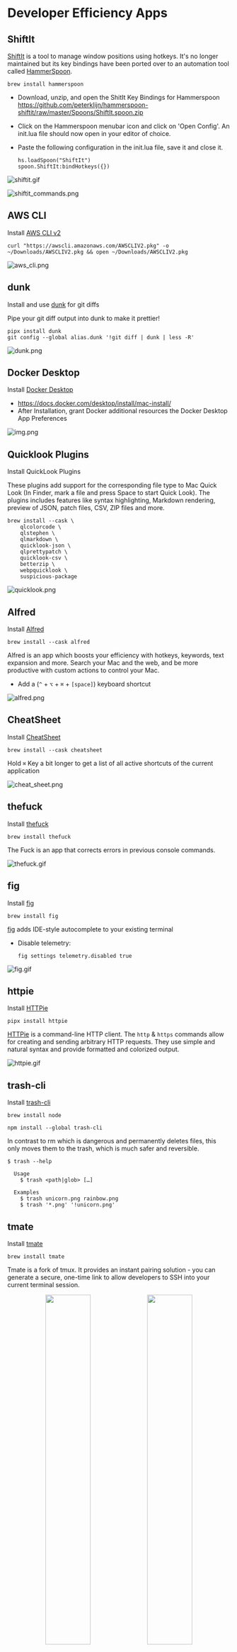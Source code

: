 # Developer Efficiency Apps

## ShiftIt

[ShiftIt] is a tool to manage window positions using hotkeys. It's no longer
maintained but its key bindings have been ported over to an automation tool
called [HammerSpoon].

```shell
brew install hammerspoon
```

- Download, unzip, and open the ShitIt Key Bindings for Hammerspoon
  https://github.com/peterklijn/hammerspoon-shiftit/raw/master/Spoons/ShiftIt.spoon.zip

- Click on the Hammerspoon menubar icon and click on 'Open Config'. An init.lua file should now
  open in your editor of choice.

- Paste the following configuration in the init.lua file, save it and close it.

    ```text
    hs.loadSpoon("ShiftIt")
    spoon.ShiftIt:bindHotkeys({})
    ```

![shiftit.gif](_static/shiftit.gif)

![shiftit_commands.png](_static/shiftit_commands.png)

## AWS CLI

Install [AWS CLI v2]

```shell
curl "https://awscli.amazonaws.com/AWSCLIV2.pkg" -o ~/Downloads/AWSCLIV2.pkg && open ~/Downloads/AWSCLIV2.pkg
```

![aws_cli.png](_static/aws_cli.png)

## dunk

Install and use [dunk] for git diffs

Pipe your git diff output into dunk to make it prettier!

```shell
pipx install dunk
git config --global alias.dunk '!git diff | dunk | less -R'
```

![dunk.png](_static/dunk.png)

## Docker Desktop

Install [Docker Desktop]

- https://docs.docker.com/desktop/install/mac-install/
- After Installation, grant Docker additional resources the Docker Desktop
  App Preferences

![img.png](_static/docker_desktop.png)

## Quicklook Plugins

Install QuickLook Plugins

These plugins add support for the corresponding file type to Mac Quick Look (In Finder, mark a
file and press Space to start Quick Look). The plugins includes features like syntax
highlighting, Markdown rendering, preview of JSON, patch files, CSV, ZIP files and more.

```shell
brew install --cask \
    qlcolorcode \
    qlstephen \
    qlmarkdown \
    quicklook-json \
    qlprettypatch \
    quicklook-csv \
    betterzip \
    webpquicklook \
    suspicious-package
```

![quicklook.png](_static/quicklook.png)

## Alfred

Install [Alfred]

```shell
brew install --cask alfred
```

Alfred is an app which boosts your efficiency with hotkeys, keywords, text expansion
and more. Search your Mac and the web, and be more productive with custom actions
to control your Mac.

- Add a (`^` + `⌥` + `⌘` + `[space]`) keyboard shortcut

![alfred.png](_static/alfred.png)

## CheatSheet

Install [CheatSheet]

```shell
brew install --cask cheatsheet
```

Hold `⌘` Key a bit longer to get a list of all active shortcuts of the current
application

![cheat_sheet.png](_static/cheat_sheet.png)

## thefuck

Install [thefuck]

```shell
brew install thefuck
```
The Fuck is an app that corrects errors in previous console commands.

![thefuck.gif](_static/thefuck.gif)

## fig

Install [fig]

```shell
brew install fig
```

[fig] adds IDE-style autocomplete to your existing terminal

- Disable telemetry:
  ```shell
  fig settings telemetry.disabled true
  ```

![fig.gif](_static/fig.gif)

## httpie

Install [HTTPie]

```shell
pipx install httpie
```

[HTTPie] is a command-line HTTP client. The `http` & `https` commands allow for creating and
sending arbitrary HTTP requests. They use simple and natural syntax and provide formatted
and colorized output.

![httpie.gif](_static/httpie.gif)

## trash-cli

Install [trash-cli]

```shell
brew install node
```

```shell
npm install --global trash-cli
```

In contrast to rm which is dangerous and permanently deletes files, this only moves them to the trash, which is much
safer and reversible.

```console
$ trash --help

  Usage
    $ trash <path|glob> […]

  Examples
    $ trash unicorn.png rainbow.png
    $ trash '*.png' '!unicorn.png'
```

## tmate

Install [tmate]

```shell
brew install tmate
```

Tmate is a fork of tmux. It provides an instant pairing solution - you can generate a secure, one-time 
link to allow developers to SSH into your current terminal session.  

<p float="left" align="center">
  <img src="_static/tmate_1.png" width="45%" />
  <img src="_static/tmate_2.png" width="45%" />
</p>

## More Brew Apps

- [jq]
    - Powerful JSON Parsing
- [htop]
    - This is htop, a cross-platform interactive process viewer.
- [Glances]
    - Glances is a cross-platform system monitoring tool written in Python.
- [Caffeine]
    - Prevent your computer from sleeping
- [VLC]
    - VLC is a free and open source, cross-platform multimedia player

```shell
brew install jq
brew install glances
```

```shell
brew install --cask caffeine
brew install --cask vlc
brew install --cask htop
```

[ShiftIt]: https://github.com/peterklijn/hammerspoon-shiftit
[AWS CLI v2]: https://docs.aws.amazon.com/cli/index.html
[dunk]: https://github.com/darrenburns/dunk
[Docker Desktop]: https://www.docker.com/products/docker-desktop/
[Alfred]: https://www.alfredapp.com/
[CheatSheet]: https://www.mediaatelier.com/CheatSheet/
[VLC]: https://www.videolan.org/vlc/
[Caffeine]: https://intelliscapesolutions.com/apps/caffeine
[fig]: https://fig.io
[thefuck]: https://github.com/nvbn/thefuck
[jq]: https://stedolan.github.io/jq/
[Glances]: https://nicolargo.github.io/glances/
[htop]: https://htop.dev/
[httpie]: https://github.com/httpie/httpie
[trash-cli]: https://github.com/sindresorhus/trash-cli
[Hammerspoon]: https://github.com/Hammerspoon/hammerspoon
[tmate]: https://tmate.io/
